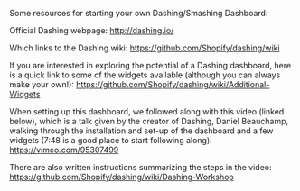 Some resources for starting your own Dashing/Smashing Dashboard:

Official Dashing webpage: http://dashing.io/

Which links to the Dashing wiki: https://github.com/Shopify/dashing/wiki

If you are interested in exploring the potential of a Dashing dashboard, here is a quick link to some of the widgets available (although you can always make your own!): 
https://github.com/Shopify/dashing/wiki/Additional-Widgets

When setting up this dashboard, we followed along with this video (linked below), which is a talk given by the creator of Dashing, Daniel Beauchamp, walking through the installation and set-up of the dashboard and a few widgets (7:48 is a good place to start following along):
https://vimeo.com/95307499 

There are also written instructions summarizing the steps in the video: 
https://github.com/Shopify/dashing/wiki/Dashing-Workshop
